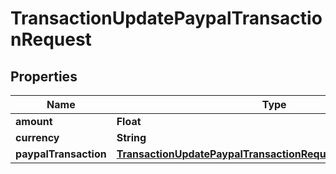 

# TransactionUpdatePaypalTransactionRequest


## Properties

| Name | Type | Description | Notes |
|------------ | ------------- | ------------- | -------------|
|**amount** | **Float** |  |  [optional] |
|**currency** | **String** |  |  [optional] |
|**paypalTransaction** | [**TransactionUpdatePaypalTransactionRequestPaypalTransaction**](TransactionUpdatePaypalTransactionRequestPaypalTransaction.md) |  |  [optional] |



